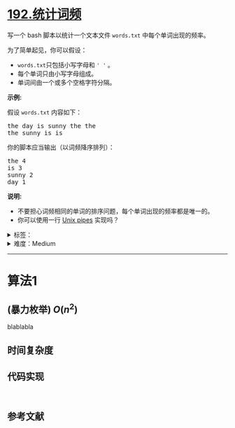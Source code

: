 # [192.统计词频](https://leetcode.cn/problems/word-frequency/)

<p>写一个 bash 脚本以统计一个文本文件&nbsp;<code>words.txt</code>&nbsp;中每个单词出现的频率。</p>

<p>为了简单起见，你可以假设：</p>

<ul>
	<li><code>words.txt</code>只包括小写字母和&nbsp;<code>&#39; &#39;</code>&nbsp;。</li>
	<li>每个单词只由小写字母组成。</li>
	<li>单词间由一个或多个空格字符分隔。</li>
</ul>

<p><strong>示例:</strong></p>

<p>假设 <code>words.txt</code> 内容如下：</p>

<pre>the day is sunny the the
the sunny is is
</pre>

<p>你的脚本应当输出（以词频降序排列）：</p>

<pre>the 4
is 3
sunny 2
day 1
</pre>

<p><strong>说明:</strong></p>

<ul>
	<li>不要担心词频相同的单词的排序问题，每个单词出现的频率都是唯一的。</li>
	<li>你可以使用一行&nbsp;<a href="http://tldp.org/HOWTO/Bash-Prog-Intro-HOWTO-4.html">Unix pipes</a>&nbsp;实现吗？</li>
</ul>


<details>
<summary>标签：</summary>
[None]
</details>

<details>
<summary>难度：Medium</summary>
喜欢：192
</details>


----------

# 算法1

## (暴力枚举)  $O(n^2)$

blablabla

## 时间复杂度

## 代码实现

```java []

```

```cpp []

```

## 参考文献


